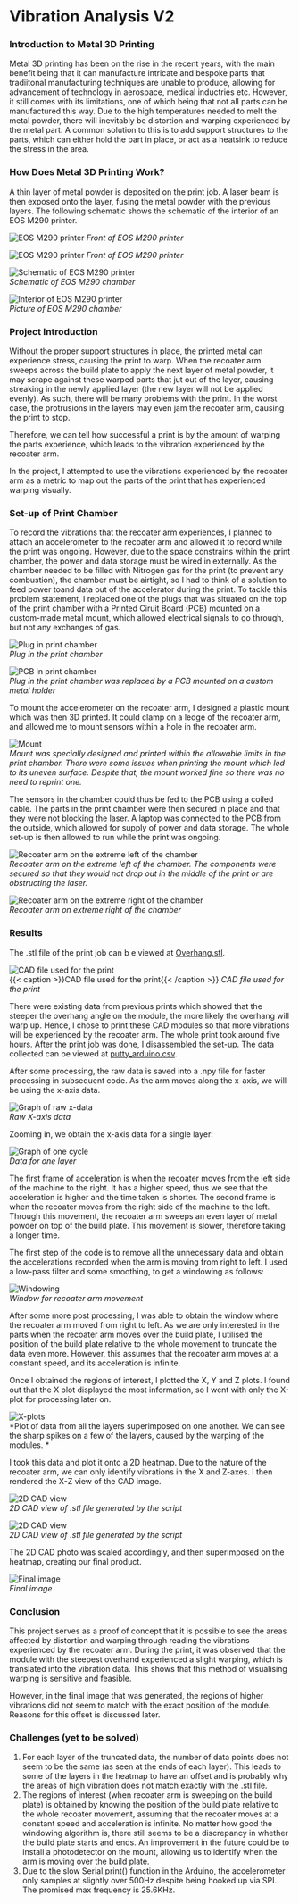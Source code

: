 # Vibration Analysis V2
### Introduction to Metal 3D Printing
Metal 3D printing has been on the rise in the recent years, with the main benefit being that it can manufacture intricate and bespoke parts that tradiitonal manufacturing techniques are unable to produce, allowing for advancement of technology in aerospace, medical inductries etc.
However, it still comes with its limitations, one of which being that not all parts can be manufactured this way. Due to the high temperatures needed to melt the metal powder, there will inevitably be distortion and warping experienced by the metal part. A common solution to this is to add
support structures to the parts, which can either hold the part in place, or act as a heatsink to reduce the stress in the area.


### How Does Metal 3D Printing Work?
A thin layer of metal powder is deposited on the print job. A laser beam is then exposed onto the layer, fusing the metal powder with the previous layers.
The following schematic shows the schematic of the interior of an EOS M290 printer.

![EOS M290 printer](<./Photos/EOS M290.jpeg>)
*Front of EOS M290 printer*

![EOS M290 printer](<./Photos/EOS M290.jpeg>)
*Front of EOS M290 printer*  

![Schematic of EOS M290 printer](<./Photos/EOSM290 schematic.png>)  
*Schematic of EOS M290 chamber*  

![Interior of EOS M290 printer](<./Photos/M290 interior.png>)  
*Picture of EOS M290 chamber*  

### Project Introduction
Without the proper support structures in place, the printed metal can experience stress, causing the print to warp. When the recoater arm sweeps across the build plate to apply the next layer of metal powder, it may scrape against these warped parts that jut out of the layer, causing streaking in the newly applied layer (the new layer will not be applied evenly).
As such, there will be many problems with the print. In the worst case, the protrusions in the layers may even jam the recoater arm, causing the print to stop.

Therefore, we can tell how successful a print is by the amount of warping the parts experience, which leads to the vibration experienced by the recoater arm.

In the project, I attempted to use the vibrations experienced by the recoater arm as a metric to map out the parts of the print that has experienced warping visually.

### Set-up of Print Chamber 

To record the vibrations that the recoater arm experiences, I planned to attach an accelerometer to the recoater arm and allowed it to record while the print was ongoing. However, due to the space constrains within the print chamber, the power and data storage must be wired in externally.
As the chamber needed to be filled with Nitrogen gas for the print (to prevent any combustion), the chamber must be airtight, so I had to think of a solution to feed power toand data out of the accelerator during the print.
To tackle this problem statement, I replaced one of the plugs that was situated on the top of the print chamber with a Printed Ciruit Board (PCB) mounted on a custom-made metal mount, which allowed electrical signals to go through, but not any exchanges of gas.

![Plug in print chamber](<./Photos/Plug.png>)  
*Plug in the print chamber*  

![PCB in print chamber](<./Photos/PCB.png>)  
*Plug in the print chamber was replaced by a PCB mounted on a custom metal holder*  

To mount the accelerometer on the recoater arm, I designed a plastic mount which was then 3D printed. It could clamp on a ledge of the recoater arm, and allowed me to mount sensors within a hole in the recoater arm.

![Mount](<./Photos/Mount.png>)  
*Mount was specially designed and printed within the allowable limits in the print chamber. There were some issues when printing the mount which led to its uneven surface. Despite that, the mount worked fine so there was no need to reprint one.*  

The sensors in the chamber could thus be fed to the PCB using a coiled cable. The parts in the print chamber were then secured in place and that they were not blocking the laser. A laptop was connected to the PCB from the outside, which allowed for supply of power and data storage. The whole set-up is then allowed to run while the print was ongoing.

![Recoater arm on the extreme left of the chamber](<./Photos/Arm on left.png>)  
*Recoater arm on the extreme left of the chamber. The components were secured so that they would not drop out in the middle of the print or are obstructing the laser.*  

![Recoater arm on the extreme right of the chamber](<./Photos/Arm on right.png>)  
*Recoater arm on extreme right of the chamber*  

### Results

The .stl file of the print job can b e viewed at [Overhang.stl](<./Photos/Overhang.stl>).

![CAD file used for the print](<./Photos/CAD_file.png>)  
{{< caption >}}CAD file used for the print{{< /caption >}}
*CAD file used for the print*  


There were existing data from previous prints which showed that the steeper the overhang angle on the module, the more likely the overhang will warp up. Hence, I chose to print these CAD modules so that more vibrations will be experienced by the recoater arm.
The whole print took around five hours. After the print job was done, I disassembled the set-up. The data collected can be viewed at [putty_arduino.csv](<./putty_arduino.csv>).

After some processing, the raw data is saved into a .npy file for faster processing in subsequent code. As the arm moves along the x-axis, we will be using the x-axis data.

![Graph of raw x-data](<./Photos/Raw image graph.png>)  
*Raw X-axis data*  

Zooming in, we obtain the x-axis data for a single layer:

![Graph of one cycle](<./Photos/One cycle.png>)  
*Data for one layer*  

The first frame of acceleration is when the recoater moves from the left side of the machine to the right. It has a higher speed, thus we see that the acceleration is higher and the time taken is shorter. The second frame is when the recoater moves from the right side of the 
machine to the left. Through this movement, the recoater arm sweeps an even layer of metal powder on top of the build plate. This movement is slower, therefore taking a longer time.

The first step of the code is to remove all the unnecessary data and obtain the accelerations recorded when the arm is moving from right to left. I used a low-pass filter and some smoothing, to get a windowing as follows:

![Windowing](<./Photos/Windowing.png>)  
*Window for recoater arm movement*  

After some more post processing, I was able to obtain the window where the recoater arm moved from right to left. As we are only interested in the parts when the recoater arm moves over the build plate, I utilised the position of the build plate relative to the whole movement to truncate the data even more. However,
this assumes that the recoater arm moves at a constant speed, and its acceleration is infinite.

Once I obtained the regions of interest, I plotted the X, Y and Z plots. I found out that the X plot displayed the most information, so I went with only the X-plot for processing later on.

![X-plots](<./Photos/X-axis plot.png>)  
*Plot of data from all the layers superimposed on one another. We can see the sharp spikes on a few of the layers, caused by the warping of the modules. 
*  

I took this data and plot it onto a 2D heatmap. Due to the nature of the recoater arm, we can only identify vibrations in the X and Z-axes. I then rendered the X-Z view of the CAD image.

![2D CAD view](<./Photos/2D-cadview.png>)    
*2D CAD view of .stl file generated by the script*

![2D CAD view](<./Photos/2D-cadview.png>)    
*2D CAD view of .stl file generated by the script*

The 2D CAD photo was scaled accordingly, and then superimposed on the heatmap, creating our final product.

![Final image](<./Photos/Final image.png>)  
*Final image*  

### Conclusion
This project serves as a proof of concept that it is possible to see the areas affected by distortion and warping through reading the vibrations experienced by the recoater arm. During the print, it was observed that the module with the steepest overhand experienced a slight warping, which is translated into the vibration data. This shows that this method of visualising warping is sensitive and feasible.   

However, in the final image that was generated, the regions of higher vibrations did not seem to match with the exact position of the module. Reasons for this offset is discussed later.

### Challenges (yet to be solved)
1. For each layer of the truncated data, the number of data points does not seem to be the same (as seen at the ends of each layer). This leads to some of the layers in the heatmap to have an offset and is probably why the areas of high vibration does not match exactly with the .stl file.
2. The regions of interest (when recoater arm is sweeping on the build plate) is obtained by knowing the position of the build plate relative to the whole recoater movement, assuming that the recoater moves at a constant speed and acceleration is infinite. No matter how good the windowing algorithm is, there still seems to be a discrepancy in whether the build plate starts and ends. An improvement in the future could be to install a photodetector on the mount, allowing us to identify when the arm is moving over the build plate.
3. Due to the slow Serial.print() function in the Arduino, the accelerometer only samples at slightly over 500Hz despite being hooked up via SPI. The promised max frequency is 25.6KHz.